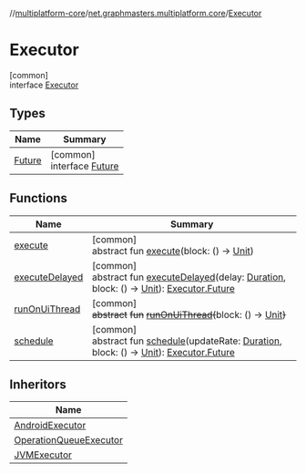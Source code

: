 //[multiplatform-core](../../../index.md)/[net.graphmasters.multiplatform.core](../index.md)/[Executor](index.md)

# Executor

[common]\
interface [Executor](index.md)

## Types

| Name | Summary |
|---|---|
| [Future](-future/index.md) | [common]<br>interface [Future](-future/index.md) |

## Functions

| Name | Summary |
|---|---|
| [execute](execute.md) | [common]<br>abstract fun [execute](execute.md)(block: () -&gt; [Unit](https://kotlinlang.org/api/latest/jvm/stdlib/kotlin/-unit/index.html)) |
| [executeDelayed](execute-delayed.md) | [common]<br>abstract fun [executeDelayed](execute-delayed.md)(delay: [Duration](../../net.graphmasters.multiplatform.core.units/-duration/index.md), block: () -&gt; [Unit](https://kotlinlang.org/api/latest/jvm/stdlib/kotlin/-unit/index.html)): [Executor.Future](-future/index.md) |
| [runOnUiThread](run-on-ui-thread.md) | [common]<br>~~abstract~~ ~~fun~~ [~~runOnUiThread~~](run-on-ui-thread.md)~~(~~block: () -&gt; [Unit](https://kotlinlang.org/api/latest/jvm/stdlib/kotlin/-unit/index.html)~~)~~ |
| [schedule](schedule.md) | [common]<br>abstract fun [schedule](schedule.md)(updateRate: [Duration](../../net.graphmasters.multiplatform.core.units/-duration/index.md), block: () -&gt; [Unit](https://kotlinlang.org/api/latest/jvm/stdlib/kotlin/-unit/index.html)): [Executor.Future](-future/index.md) |

## Inheritors

| Name |
|---|
| [AndroidExecutor](../-android-executor/index.md) |
| [OperationQueueExecutor](../-operation-queue-executor/index.md) |
| [JVMExecutor](../-j-v-m-executor/index.md) |
